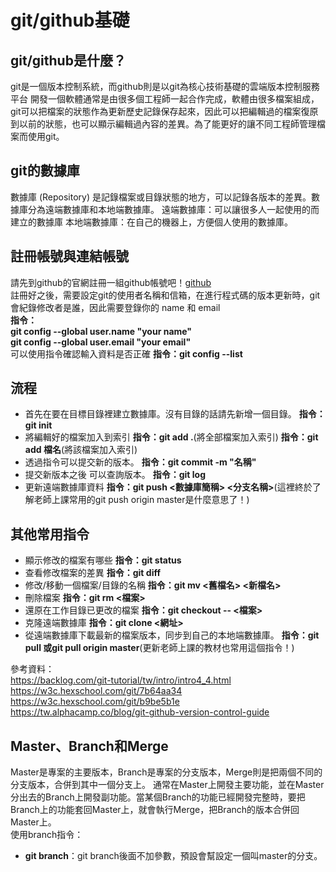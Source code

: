 # git/github基礎

## git/github是什麼？
git是一個版本控制系統，而github則是以git為核心技術基礎的雲端版本控制服務平台
開發一個軟體通常是由很多個工程師一起合作完成，軟體由很多檔案組成，git可以把檔案的狀態作為更新歷史記錄保存起來，因此可以把編輯過的檔案復原到以前的狀態，也可以顯示編輯過內容的差異。為了能更好的讓不同工程師管理檔案而使用git。

## git的數據庫
數據庫 (Repository) 是記錄檔案或目錄狀態的地方，可以記錄各版本的差異。數據庫分為遠端數據庫和本地端數據庫。
遠端數據庫：可以讓很多人一起使用的而建立的數據庫
本地端數據庫：在自己的機器上，方便個人使用的數據庫。

## 註冊帳號與連結帳號
請先到github的官網註冊一組github帳號吧！[github](https://github.com/)  
註冊好之後，需要設定git的使用者名稱和信箱，在進行程式碼的版本更新時，git會紀錄修改者是誰，因此需要登錄你的 name 和 email  
**指令：  
git config --global user.name "your name"  
git config --global user.email "your email"**  
可以使用指令確認輸入資料是否正確
**指令：git config --list**

## 流程
 * 首先在要在目標目錄裡建立數據庫。沒有目錄的話請先新增一個目錄。
 **指令：git init**
 * 將編輯好的檔案加入到索引
 **指令：git add .**(將全部檔案加入索引)
 **指令：git add 檔名**(將該檔案加入索引)
 * 透過指令可以提交新的版本。
 **指令：git commit -m "名稱"**
 * 提交新版本之後 可以查詢版本。
 **指令：git log**
 * 更新遠端數據庫資料
 **指令：git push <數據庫簡稱> <分支名稱>**(這裡終於了解老師上課常用的git push origin master是什麼意思了！)

 
## 其他常用指令
 * 顯示修改的檔案有哪些
 **指令：git status**
 * 查看修改檔案的差異
 **指令：git diff**
 * 修改/移動一個檔案/目錄的名稱
 **指令：git mv <舊檔名> <新檔名>**
 * 刪除檔案
  **指令：git rm <檔案>**
  * 還原在工作目錄已更改的檔案
  **指令：git checkout -- <檔案>**
  * 克隆遠端數據庫
  **指令：git clone <網址>**
  * 從遠端數據庫下載最新的檔案版本，同步到自己的本地端數據庫。
  **指令：git pull 或git pull origin master**(更新老師上課的教材也常用這個指令！)
  
  
  
  
  
  
  參考資料：  
  https://backlog.com/git-tutorial/tw/intro/intro4_4.html  
  https://w3c.hexschool.com/git/7b64aa34  
  https://w3c.hexschool.com/git/b9be5b1e  
  https://tw.alphacamp.co/blog/git-github-version-control-guide
  
 ## Master、Branch和Merge
 Master是專案的主要版本，Branch是專案的分支版本，Merge則是把兩個不同的分支版本，合併到其中一個分支上。
 通常在Master上開發主要功能，並在Master分出去的Branch上開發副功能。當某個Branch的功能已經開發完整時，要把Branch上的功能套回Master上，就會執行Merge，把Branch的版本合併回Master上。  
 使用branch指令：  
 * **git branch**：git branch後面不加參數，預設會幫設定一個叫master的分支。
 
 
 
 
